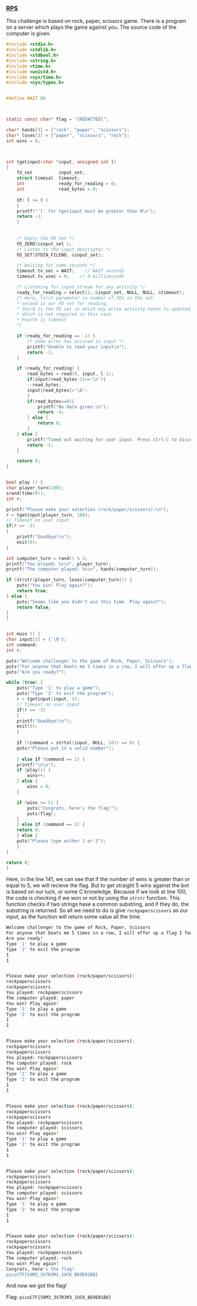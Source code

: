 ### [RPS](https://play.picoctf.org/practice/challenge/293)

This challenge is based on rock, paper, scissors game. There is a program on a server which plays the game against you. The source code of the computer is given.
```c
#include <stdio.h>
#include <stdlib.h>
#include <stdbool.h>
#include <string.h>
#include <time.h>
#include <unistd.h>
#include <sys/time.h>
#include <sys/types.h>


#define WAIT 60



static const char* flag = "[REDACTED]";

char* hands[3] = {"rock", "paper", "scissors"};
char* loses[3] = {"paper", "scissors", "rock"};
int wins = 0;



int tgetinput(char *input, unsigned int l)
{
    fd_set          input_set;
    struct timeval  timeout;
    int             ready_for_reading = 0;
    int             read_bytes = 0;
    
    if( l <= 0 )
    {
    printf("'l' for tgetinput must be greater than 0\n");
    return -2;
    }
    
    
    /* Empty the FD Set */
    FD_ZERO(&input_set );
    /* Listen to the input descriptor */
    FD_SET(STDIN_FILENO, &input_set);

    /* Waiting for some seconds */
    timeout.tv_sec = WAIT;    // WAIT seconds
    timeout.tv_usec = 0;    // 0 milliseconds

    /* Listening for input stream for any activity */
    ready_for_reading = select(1, &input_set, NULL, NULL, &timeout);
    /* Here, first parameter is number of FDs in the set, 
    * second is our FD set for reading,
    * third is the FD set in which any write activity needs to updated,
    * which is not required in this case. 
    * Fourth is timeout
    */

    if (ready_for_reading == -1) {
        /* Some error has occured in input */
        printf("Unable to read your input\n");
        return -1;
    } 

    if (ready_for_reading) {
        read_bytes = read(0, input, l-1);
        if(input[read_bytes-1]=='\n'){
        --read_bytes;
        input[read_bytes]='\0';
        }
        if(read_bytes==0){
            printf("No data given.\n");
            return -4;
        } else {
            return 0;
        }
    } else {
        printf("Timed out waiting for user input. Press Ctrl-C to disconnect\n");
        return -3;
    }

    return 0;
}


bool play () {
char player_turn[100];
srand(time(0));
int r;

printf("Please make your selection (rock/paper/scissors):\n");
r = tgetinput(player_turn, 100);
// Timeout on user input
if(r == -3)
{
    printf("Goodbye!\n");
    exit(0);
}

int computer_turn = rand() % 3;
printf("You played: %s\n", player_turn);
printf("The computer played: %s\n", hands[computer_turn]);

if (strstr(player_turn, loses[computer_turn])) {
    puts("You win! Play again?");
    return true;
} else {
    puts("Seems like you didn't win this time. Play again?");
    return false;
}
}


int main () {
char input[3] = {'\0'};
int command;
int r;

puts("Welcome challenger to the game of Rock, Paper, Scissors");
puts("For anyone that beats me 5 times in a row, I will offer up a flag I found");
puts("Are you ready?");

while (true) {
    puts("Type '1' to play a game");
    puts("Type '2' to exit the program");
    r = tgetinput(input, 3);
    // Timeout on user input
    if(r == -3)
    {
    printf("Goodbye!\n");
    exit(0);
    }
    
    if ((command = strtol(input, NULL, 10)) == 0) {
    puts("Please put in a valid number");
    
    } else if (command == 1) {
    printf("\n\n");
    if (play()) {
        wins++;
    } else {
        wins = 0;
    }

    if (wins >= 5) {
        puts("Congrats, here's the flag!");
        puts(flag);
    }
    } else if (command == 2) {
    return 0;
    } else {
    puts("Please type either 1 or 2");
    }
}

return 0;
}
```

Here, in the line 141, we can see that if the number of wins is greater than or equal to 5, we will recieve the flag. But to get straight 5 wins against the bot is based on our luck, or some C knowledge. Because if we look at line 100, the code is checking if we won or not by using the `strstr` function. This function checks if two strings have a common substring, and if they do, the substring is returned. So all we need to do is give `rockpaperscissors` as our input, as the function will return some value all the time.

```sh
Welcome challenger to the game of Rock, Paper, Scissors
For anyone that beats me 5 times in a row, I will offer up a flag I found
Are you ready?
Type '1' to play a game
Type '2' to exit the program
1
1


Please make your selection (rock/paper/scissors):
rockpaperscissors
rockpaperscissors
You played: rockpaperscissors
The computer played: paper
You win! Play again?
Type '1' to play a game
Type '2' to exit the program
1
1


Please make your selection (rock/paper/scissors):
rockpaperscissors
rockpaperscissors
You played: rockpaperscissors
The computer played: rock
You win! Play again?
Type '1' to play a game
Type '2' to exit the program
1
1


Please make your selection (rock/paper/scissors):
rockpaperscissors
rockpaperscissors
You played: rockpaperscissors
The computer played: scissors
You win! Play again?
Type '1' to play a game
Type '2' to exit the program
1
1


Please make your selection (rock/paper/scissors):
rockpaperscissors
rockpaperscissors
You played: rockpaperscissors
The computer played: scissors
You win! Play again?
Type '1' to play a game
Type '2' to exit the program
1
1


Please make your selection (rock/paper/scissors):
rockpaperscissors
rockpaperscissors
You played: rockpaperscissors
The computer played: rock
You win! Play again?
Congrats, here's the flag!
picoCTF{50M3_3X7R3M3_1UCK_B69E01B8}
```

And now we got the flag!

Flag: `picoCTF{50M3_3X7R3M3_1UCK_B69E01B8}`
